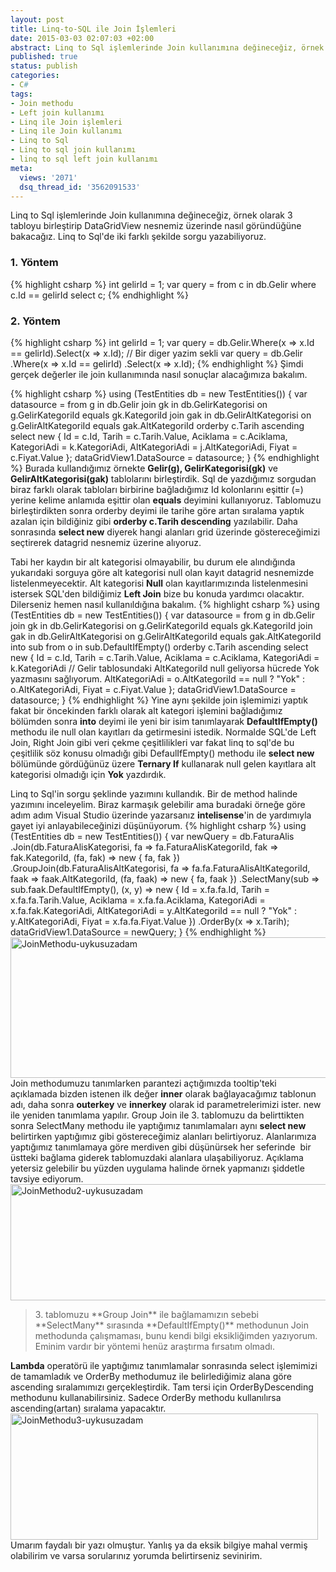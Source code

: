 ```yaml
---
layout: post
title: Linq-to-SQL ile Join İşlemleri
date: 2015-03-03 02:07:03 +02:00
abstract: Linq to Sql işlemlerinde Join kullanımına değineceğiz, örnek olarak 3 tabloyu birleştirip DataGridView nesnemiz üzerinde nasıl göründüğüne bakacağız. Linq to Sql'de iki farklı şekilde sorgu yazabiliyoruz...
published: true
status: publish
categories:
- C#
tags:
- Join methodu
- Left join kullanımı
- Linq ile Join işlemleri
- Linq ile Join kullanımı
- Linq to Sql
- Linq to sql join kullanımı
- linq to sql left join kullanımı
meta:
  views: '2071'
  dsq_thread_id: '3562091533'
---
```


Linq to Sql işlemlerinde Join kullanımına değineceğiz, örnek olarak 3 tabloyu birleştirip DataGridView nesnemiz üzerinde nasıl göründüğüne bakacağız. Linq to Sql'de iki farklı şekilde sorgu yazabiliyoruz.

### 1. Yöntem
{% highlight csharp %}
int gelirId = 1;
var query = from c in db.Gelir
            where c.Id == gelirId
            select c;
{% endhighlight %}

### 2. Yöntem
{% highlight csharp %}
int gelirId = 1;
var query = db.Gelir.Where(x => x.Id == gelirId).Select(x => x.Id);
// Bir diger yazim sekli
var query = db.Gelir
            .Where(x => x.Id == gelirId)
            .Select(x => x.Id);
{% endhighlight %}
Şimdi gerçek değerler ile join kullanımında nasıl sonuçlar alacağımıza bakalım.
<!--more-->
{% highlight csharp %}
using (TestEntities db = new TestEntities())
{
     var datasource = from g in db.Gelir
                      join gk in db.GelirKategorisi
                      on g.GelirKategoriId equals gk.KategoriId
                      join gak in db.GelirAltKategorisi
                      on g.GelirAltKategoriId equals gak.AltKategoriId
                      orderby c.Tarih ascending
                      select new
                      {
                           Id = c.Id,
                           Tarih = c.Tarih.Value,
                           Aciklama = c.Aciklama,
                           KategoriAdi = k.KategoriAdi,
                           AltKategoriAdi = j.AltKategoriAdi,
                           Fiyat = c.Fiyat.Value
                      };
     dataGridView1.DataSource = datasource;
}
{% endhighlight %}
Burada kullandığımız örnekte **Gelir(g), GelirKategorisi(gk)** ve **GelirAltKategorisi(gak)** tablolarını birleştirdik. Sql de yazdığımız sorgudan biraz farklı olarak tabloları birbirine bağladığımız Id kolonlarını eşittir (=) yerine kelime anlamıda eşittir olan **equals** deyimini kullanıyoruz. Tablomuzu birleştirdikten sonra orderby deyimi ile tarihe göre artan sıralama yaptık azalan için bildiğiniz gibi **orderby c.Tarih descending** yazılabilir. Daha sonrasında **select new** diyerek hangi alanları grid üzerinde göstereceğimizi seçtirerek datagrid nesnemiz üzerine alıyoruz.

Tabi her kaydın bir alt kategorisi olmayabilir, bu durum ele alındığında yukarıdaki sorguya göre alt kategorisi null olan kayıt datagrid nesnemizde listelenmeyecektir. Alt kategorisi **Null** olan kayıtlarımızında listelenmesini istersek SQL'den bildiğimiz **Left Join** bize bu konuda yardımcı olacaktır. Dilerseniz hemen nasıl kullanıldığına bakalım.
{% highlight csharp %}
using (TestEntities db = new TestEntities())
{
     var datasource = from g in db.Gelir
                      join gk in db.GelirKategorisi
                      on g.GelirKategoriId equals gk.KategoriId
                      join gak in db.GelirAltKategorisi
                      on g.GelirAltKategoriId equals gak.AltKategoriId into sub
                      from o in sub.DefaultIfEmpty()
                      orderby c.Tarih ascending
                      select new
                      {
                           Id = c.Id,
                           Tarih = c.Tarih.Value,
                           Aciklama = c.Aciklama,
                           KategoriAdi = k.KategoriAdi
                           // Gelir tablosundaki AltKategoriId null geliyorsa hücrede Yok yazmasını sağlıyorum.
                           AltKategoriAdi = o.AltKategoriId == null ? "Yok" : o.AltKategoriAdi,
                           Fiyat = c.Fiyat.Value
                      };
     dataGridView1.DataSource = datasource;
}
{% endhighlight %}
Yine aynı şekilde join işlemimizi yaptık fakat bir öncekinden farklı olarak alt kategori işlemini bağladığımız bölümden sonra **into** deyimi ile yeni bir isim tanımlayarak **DefaultIfEmpty()** methodu ile null olan kayıtları da getirmesini istedik. Normalde SQL'de Left Join, Right Join gibi veri çekme çeşitlilikleri var fakat linq to sql'de bu çeşitlilik söz konusu olmadığı gibi DefaulIfEmpty() methodu ile **select new** bölümünde gördüğünüz üzere **Ternary If** kullanarak null gelen kayıtlara alt kategorisi olmadığı için **Yok** yazdırdık.

Linq to Sql'in sorgu şeklinde yazımını kullandık. Bir de method halinde yazımını inceleyelim. Biraz karmaşık gelebilir ama buradaki örneğe göre adım adım Visual Studio üzerinde yazarsanız **intelisense**'in de yardımıyla gayet iyi anlayabileceğinizi düşünüyorum.
{% highlight csharp %}
using (TestEntities db = new TestEntities())
{
     var newQuery = db.FaturaAlis
                    .Join(db.FaturaAlisKategorisi,
                        fa => fa.FaturaAlisKategoriId,
                        fak => fak.KategoriId, (fa, fak) => new { fa, fak })
                    .GroupJoin(db.FaturaAlisAltKategorisi,
                        fa => fa.fa.FaturaAlisAltKategoriId,
                        faak => faak.AltKategoriId, (fa, faak) => new { fa, faak })
                    .SelectMany(sub => sub.faak.DefaultIfEmpty(),
                        (x, y) => new
                        {
                            Id = x.fa.fa.Id,
                            Tarih = x.fa.fa.Tarih.Value,
                            Aciklama = x.fa.fa.Aciklama,
                            KategoriAdi = x.fa.fak.KategoriAdi,
                            AltKategoriAdi = y.AltKategoriId == null ? "Yok" : y.AltKategoriAdi,
                            Fiyat = x.fa.fa.Fiyat.Value
                        })
                    .OrderBy(x => x.Tarih);
     dataGridView1.DataSource = newQuery;
}
{% endhighlight %}
<img class="alignnone size-full wp-image-719" src="{{ site.baseurl }}/assets/JoinMethodu-uykusuzadam.jpg" alt="JoinMethodu-uykusuzadam" width="870" height="225" />
Join methodumuzu tanımlarken parantezi açtığımızda tooltip'teki açıklamada bizden istenen ilk değer **inner** olarak bağlayacağımız tablonun adı, daha sonra **outerkey** ve **innerkey** olarak id parametrelerimizi ister. new ile yeniden tanımlama yapılır. Group Join ile 3. tablomuzu da belirttikten sonra SelectMany methodu ile yaptığımız tanımlamaları aynı **select new** belirtirken yaptığımız gibi göstereceğimiz alanları belirtiyoruz. Alanlarımıza yaptığımız tanımlamaya göre merdiven gibi düşünürsek her seferinde  bir üstteki bağlama giderek tablomuzdaki alanlara ulaşabiliyoruz. Açıklama yetersiz gelebilir bu yüzden uygulama halinde örnek yapmanızı şiddetle tavsiye ediyorum.
<img class="alignnone size-full wp-image-717" src="{{ site.baseurl }}/assets/JoinMethodu2-uykusuzadam.jpg" alt="JoinMethodu2-uykusuzadam" width="572" height="186" />
<blockquote>3. tablomuzu **Group Join** ile bağlamamızın sebebi **SelectMany** sırasında **DefaultIfEmpty()** methodunun Join methodunda çalışmaması, bunu kendi bilgi eksikliğimden yazıyorum. Eminim vardır bir yöntemi henüz araştırma fırsatım olmadı.</blockquote>

**Lambda** operatörü ile yaptığımız tanımlamalar sonrasında select işlemimizi de tamamladık ve OrderBy methodumuz ile belirlediğimiz alana göre ascending sıralamımızı gerçekleştirdik. Tam tersi için OrderByDescending methodunu kullanabilirsiniz. Sadece OrderBy methodu kullanılırsa ascending(artan) sıralama yapacaktır.
<img class="alignnone size-full wp-image-718" src="{{ site.baseurl }}/assets/JoinMethodu3-uykusuzadam.jpg" alt="JoinMethodu3-uykusuzadam" width="492" height="202" />
Umarım faydalı bir yazı olmuştur. Yanlış ya da eksik bilgiye mahal vermiş olabilirim ve varsa sorularınız yorumda belirtirseniz sevinirim.

